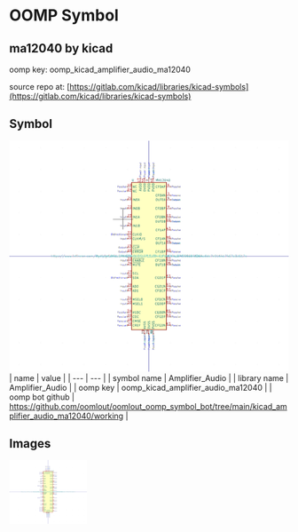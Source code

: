 # OOMP Symbol  
## ma12040  by kicad  
  
oomp key: oomp_kicad_amplifier_audio_ma12040  
  
source repo at: [https://gitlab.com/kicad/libraries/kicad-symbols](https://gitlab.com/kicad/libraries/kicad-symbols)  
## Symbol  
  
[![working.png](working_600.png)](working.png)  
| name | value | 
| --- | --- | 
| symbol name | Amplifier_Audio | 
| library name | Amplifier_Audio | 
| oomp key | oomp_kicad_amplifier_audio_ma12040 | 
| oomp bot github | https://github.com/oomlout/oomlout_oomp_symbol_bot/tree/main/kicad_amplifier_audio_ma12040/working | 
## Images  
  
[![working.png](working_140.png)](working.png)  

